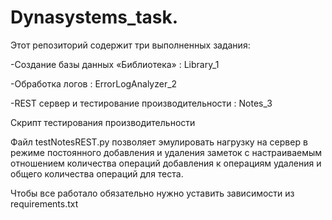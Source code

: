 # Dynasystems_task. 
Этот репозиторий содержит три выполненных задания:  

-Создание базы данных «Библиотека» : Library_1  

-Обработка логов : ErrorLogAnalyzer_2  

-REST сервер и тестирование производительности : Notes_3  

Скрипт тестирования производительности  

Файл testNotesREST.py позволяет эмулировать нагрузку на сервер в режиме постоянного добавления и удаления заметок с настраиваемым отношением количества операций добавления к операциям удаления и общего количества операций для теста.  

Чтобы все работало обязательно нужно уставить зависимости из requirements.txt
